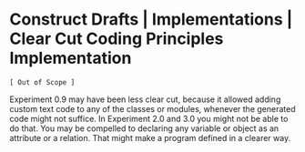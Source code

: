 ﻿Construct Drafts | Implementations | Clear Cut Coding Principles Implementation
===============================================================================

`[ Out of Scope ]`

Experiment 0.9 may have been less clear cut, because it allowed adding custom text code to any of the classes or modules, whenever the generated code might not suffice. In Experiment 2.0 and 3.0 you might not be able to do that. You may be compelled to declaring any variable or object as an attribute or a relation. That might make a program defined in a clearer way.